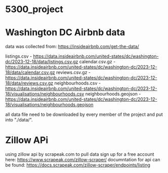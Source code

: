 # 5300_project

# Washington DC Airbnb data
data was collected from: https://insideairbnb.com/get-the-data/

listings.csv - https://data.insideairbnb.com/united-states/dc/washington-dc/2023-12-18/data/listings.csv.gz
calendar.csv.gz - https://data.insideairbnb.com/united-states/dc/washington-dc/2023-12-18/data/calendar.csv.gz
reviews.csv.gz - https://data.insideairbnb.com/united-states/dc/washington-dc/2023-12-18/data/reviews.csv.gz
neighbourhoods.csv - https://data.insideairbnb.com/united-states/dc/washington-dc/2023-12-18/visualisations/neighbourhoods.csv
neighbourhoods.geojson - https://data.insideairbnb.com/united-states/dc/washington-dc/2023-12-18/visualisations/neighbourhoods.geojson

all data file need to be downloaded by every member of the project and put into "./data/".



# Zillow APi

using zillow api by scrapeak.com to pull data
sign up for a free account here: https://www.scrapeak.com/zillow-scraper/
documntation for api can be found: https://docs.scrapeak.com/zillow-scraper/endpoints/listing